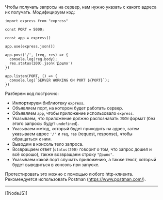 Чтобы получать запросы на сервер, нам нужно указать с какого адреса их получать.
Модифицируем код:
```
import express from "express"

const PORT = 5000;

const app = express()

app.use(express.json())

app.post('/', (req, res) => {
  console.log(req.body);
  res.status(200).json('Дошло')
})

app.listen(PORT, () => {
  console.log(`SERVER WORKING ON PORT ${PORT}`);
})
```

Разберем код построчно:
- Импортируем библиотеку `express`.
- Объявляем порт, на котором будет работать сервер.
- Объявляем `app`, чтобы приложение использовало `express`.
- Указываем, что приложение должно распознавать `JSON` формат (без этого запросы будут `undefined`).
- Указываем метод, который будет приходить на адрес, затем указываем адрес `'/'` и `req`, `res` (request, response), чтобы обращаться к ним.
- Выводим в консоль тело запроса.
- Возвращаем ответ (`status(200)` говорит о том, что запрос дошел и всё хорошо), также возвращаем строку `"Дошло"`.
- Указываем какой порт слушать приложению, а также текст, который будет выводиться в консоль при запуске.

Протестировать это можно с помощью любого http-клиента. Рекомендуется использовать Postman (https://www.postman.com/).

---
[[NodeJS]]